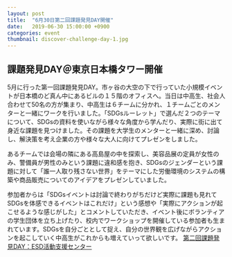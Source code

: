 ```yaml
---
layout: post
title:  "6月30日第二回課題発見DAY開催"
date:   2019-06-30 15:00:00 +0900
categories: event
thumbnail: discover-challenge-day-1.jpg
---
```


## 課題発見DAY＠東京日本橋タワー開催
5月に行った第一回課題発見DAY。市ヶ谷の大空の下で行っていた小規模イベントが日本橋のど真ん中にあるビルの１５階のオフィスへ。当日は中高生、社会人合わせて50名の方が集まり、中高生は６チームに分かれ、１チームごとのメンターと一緒にワークを行いました。「SDGsルーレット」で選んだ２つのテーマについて、SDGsの資料を使いながら様々な角度から学んだり、実際に街に出て身近な課題を見つけました。その課題を大学生のメンターと一緒に深め、討論し、解決策を考え企業の方や様々な大人に向けてプレゼンをしました。

あるチームでは会場の隣にある高島屋の中を探索し、美容品展の定員が女性のみ、警備員が男性のみという課題に違和感を抱き、SDGsのジェンダーという課題に対して「誰一人取り残さない世界」をテーマにした労働環境のシステムの構築や商品販売についてのアイデアをプレゼンしていました。

参加者からは「SDGsイベントは討論で終わりがちだけど実際に課題も見れてSDGsを体感できるイベントはこれだけ」という感想や「実際にアクションが起こせるような感じがした」とコメントしていただき、イベント後にボランティアの学生団体を立ち上げたり、校内でワークショップを開催している参加者も生まれています。SDGsを自分ごととして捉え、自分の世界観を広げながらアクションを起こしていく中高生がこれからも増えていって欲しいです。
[第二回課題発見DAY：ESD活動支援センター](https://kanto.esdcenter.jp/rep190630/)
